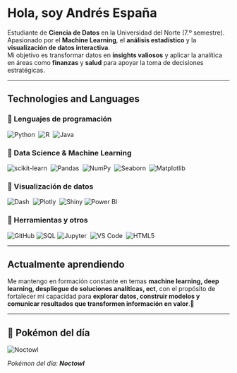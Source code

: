 # Hola, soy Andrés España  

Estudiante de **Ciencia de Datos** en la Universidad del Norte (7.º semestre).  
Apasionado por el **Machine Learning**, el **análisis estadístico** y la **visualización de datos interactiva**.  
Mi objetivo es transformar datos en **insights valiosos** y aplicar la analítica en áreas como **finanzas** y **salud** para apoyar la toma de decisiones estratégicas.  

---

## Technologies and Languages  

### 🔹 Lenguajes de programación  
![Python](https://img.shields.io/badge/Python-%2314354C.svg?style=for-the-badge&logo=python&logoColor=white)&nbsp; ![R](https://img.shields.io/badge/R-%23276DC3.svg?style=for-the-badge&logo=r&logoColor=white)&nbsp; ![Java](https://img.shields.io/badge/Java-%23ED8B00.svg?style=for-the-badge&logo=openjdk&logoColor=white)&nbsp;  

### 🔹 Data Science & Machine Learning  
![scikit-learn](https://img.shields.io/badge/scikit--learn-%23F7931E.svg?style=for-the-badge&logo=scikitlearn&logoColor=white)&nbsp; ![Pandas](https://img.shields.io/badge/pandas-%23150458.svg?style=for-the-badge&logo=pandas&logoColor=white)&nbsp; ![NumPy](https://img.shields.io/badge/numpy-%23013243.svg?style=for-the-badge&logo=numpy&logoColor=white)&nbsp; ![Seaborn](https://img.shields.io/badge/Seaborn-%2300599C.svg?style=for-the-badge&logo=python&logoColor=white)&nbsp; ![Matplotlib](https://img.shields.io/badge/Matplotlib-%233B5998.svg?style=for-the-badge&logo=python&logoColor=white)&nbsp;  

### 🔹 Visualización de datos  
![Dash](https://img.shields.io/badge/Dash-%2300BFFF.svg?style=for-the-badge&logo=plotly&logoColor=white)&nbsp; ![Plotly](https://img.shields.io/badge/Plotly-%233F4F75.svg?style=for-the-badge&logo=plotly&logoColor=white)&nbsp; ![Shiny](https://img.shields.io/badge/Shiny-%23276DC3.svg?style=for-the-badge&logo=r&logoColor=white) ![Power BI](https://img.shields.io/badge/Power%20BI-%23F2C811.svg?style=for-the-badge&logo=powerbi&logoColor=black)&nbsp;  

### 🔹 Herramientas y otros  
![GitHub](https://img.shields.io/badge/GitHub-%23181717.svg?style=for-the-badge&logo=github&logoColor=white)&nbsp;![SQL](https://img.shields.io/badge/SQL-%230072C6.svg?style=for-the-badge&logo=postgresql&logoColor=white)&nbsp;![Jupyter](https://img.shields.io/badge/Jupyter-%23F37626.svg?style=for-the-badge&logo=jupyter&logoColor=white)&nbsp;  ![VS Code](https://img.shields.io/badge/VS%20Code-%23007ACC.svg?style=for-the-badge&logo=visualstudiocode&logoColor=white)&nbsp;  ![HTML5](https://img.shields.io/badge/HTML5-%23E34F26.svg?style=for-the-badge&logo=html5&logoColor=white)&nbsp;  

---

## Actualmente aprendiendo  
Me mantengo en formación constante en temas **machine learning, deep learning, despliegue de soluciones analíticas, ect**, con el propósito de fortalecer mi capacidad para **explorar datos, construir modelos y comunicar resultados que transformen información en valor**.🤍

---

## 🐾 Pokémon del día  
<!-- POKEMON -->
![Noctowl](https://raw.githubusercontent.com/PokeAPI/sprites/master/sprites/pokemon/164.png)

*Pokémon del día: **Noctowl***
<!-- END POKEMON -->




